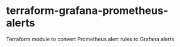 # terraform-grafana-prometheus-alerts
Terraform module to convert Prometheus alert rules to Grafana alerts

